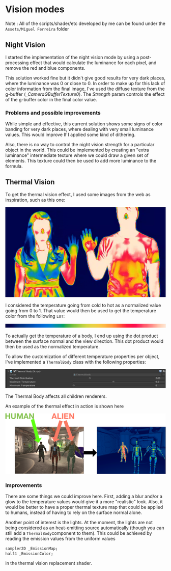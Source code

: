 # Vision modes

Note : All of the scripts/shader/etc developed by me can be found under the `Assets/Miguel Ferreira` folder

## Night Vision

I started the implementation of the night vision mode by using a post-processing effect that would calculate the luminance for each pixel, and remove the red and blue components.

This solution worked fine but it didn't give good results for very dark places, where the luminance was 0 or close to 0. In order to make up for this lack of color information from the final image, I've used the diffuse texture from the g-buffer (__CameraGBufferTexture0_). The _Strength_ param controls the effect of the g-buffer color in the final color value.

### Problems and possible improvements
While simple and effective, this current solution shows some signs of color banding for very dark places, where dealing with very small luminance values. This would improve If I applied some kind of dithering.

Also, there is no way to control the night vision strength for a particular object in the world. This could be implemented by creating an "extra luminance" intermediate texture where we could draw a given set of elements. This texture could then be used to add more luminance to the formula.



## Thermal Vision

To get the thermal vision effect, I used some images from the web as inspiration, such as this one:

![](readme/thermal_example.jpg)

I considered the temperature going from cold to hot as a normalized value going from 0 to 1. That value would then be used to get the temperature color from the following `LUT`:

![](readme/thermalLUT.png)

To actually get the temperature of a body, I end up using the dot product between the surface normal and the view direction. This dot product would then be used as the normalized temperature.

To allow the customization of different temperature properties per object, I've implemented a `ThermalBody` class with the following properties:

![](readme/thermal_effect_settings.png)

The Thermal Body affects all children renderers.

An example of the thermal effect in action is shown here

![](readme/thermal_vision_effect_example.png)

### Improvements

There are some things we could improve here. First, adding a blur and/or a glow to the temperature values would give it a more "realistic" look. Also, it would be better to have a proper thermal texture map that could be applied to humans, instead of having to rely on the surface normal alone.

Another point of interest is the lights. At the moment, the lights are not being considered as an heat-emitting source automatically (though you can still add a `ThermalBody`component to them). This could be achieved by reading the emission values from the uniform values

```
sampler2D _EmissionMap;
half4 _EmissionColor;
```

in the thermal vision replacement shader.